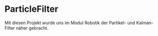 # ParticleFilter
Mit diesen Projekt wurde uns im Modul Robotik der Partikel- und Kalman-Filter näher gebracht.
